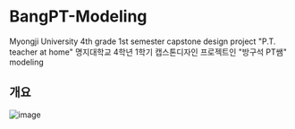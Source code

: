 # BangPT-Modeling
Myongji University 4th grade 1st semester capstone design project "P.T. teacher at home" 명지대학교 4학년 1학기 캡스톤디자인 프로젝트인 "방구석 PT쌤" modeling


## 개요

![image](https://github.com/Kimeunseong/BangPT-Modeling/assets/111672496/0252d3b2-c4ea-4a04-bb58-95bb5337c684)
